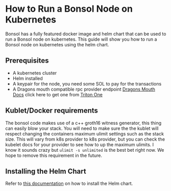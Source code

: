 # How to Run a Bonsol Node on Kubernetes
Bonsol has a fully featured docker image and helm chart that can be used to run a Bonsol node on kubernetes. This guide will show you how to run a Bonsol node on kubernetes using the helm chart.

## Prerequisites
* A kubernetes cluster
* Helm installed
* A keypair for the node, you need some SOL to pay for the transactions
* A Dragons mouth compatible rpc provider endpoint [Dragons Mouth Docs](https://docs.triton.one/project-yellowstone/dragons-mouth-grpc-subscriptions) click here to get one from [Triton One](https://triton.one/triton-rpc/)


## Kublet/Docker requirements
The bonsol code makes use of a c++ groth16 witness generator, this thing can easily blow your stack. You will need to make sure the the kublet will respect changing the containers maximum ulimit settings such as the stack size.
This will vary from k8s provider to k8s provider, but you can check the kubelet docs for your provider to see how to up the maximum ulimits.
I know it sounds crazy but `ulimit -s unlimited` is the best bet right now. We hope to remove this requirement in the future.

## Installing the Helm Chart
Refer to [this documentation](https://github.com/Bonsol-Collective/bonsol/tree/main/charts) on how to install the Helm chart.
